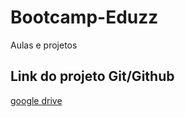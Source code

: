 # Bootcamp-Eduzz
Aulas e projetos

## Link do projeto Git/Github
[google drive](https://drive.google.com/file/d/1IZu0qohv1JOmxjEra1lknDiiStU68bl4/view)
